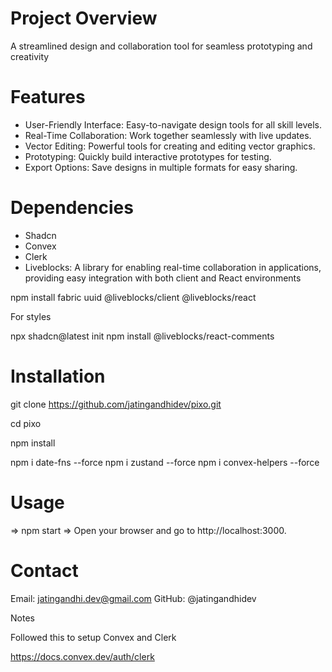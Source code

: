 # Project Overview

A streamlined design and collaboration tool for seamless prototyping and creativity

# Features

- User-Friendly Interface: Easy-to-navigate design tools for all skill levels.
- Real-Time Collaboration: Work together seamlessly with live updates.
- Vector Editing: Powerful tools for creating and editing vector graphics.
- Prototyping: Quickly build interactive prototypes for testing.
- Export Options: Save designs in multiple formats for easy sharing.

# Dependencies

- Shadcn
- Convex
- Clerk
- Liveblocks: A library for enabling real-time collaboration in applications, providing easy integration with both client and React environments

npm install fabric uuid @liveblocks/client @liveblocks/react

For styles

npx shadcn@latest init
npm install @liveblocks/react-comments

# Installation

<!-- Clone the repository -->

git clone https://github.com/jatingandhidev/pixo.git

<!-- Navigate to project directory -->

cd pixo

<!-- Install dependencies -->

npm install

npm i date-fns --force
npm i zustand --force
npm i convex-helpers --force

# Usage

=> npm start
=> Open your browser and go to http://localhost:3000.

# Contact

Email: jatingandhi.dev@gmail.com
GitHub: @jatingandhidev

Notes

Followed this to setup Convex and Clerk

https://docs.convex.dev/auth/clerk
